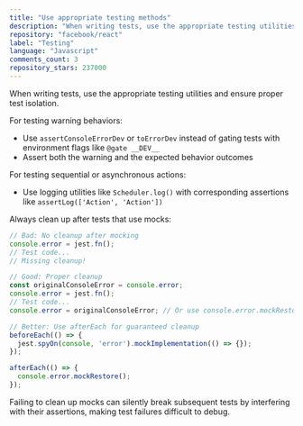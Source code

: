```yaml
---
title: "Use appropriate testing methods"
description: "When writing tests, use the appropriate testing utilities and ensure proper test isolation. For testing warning behaviors, use assertConsoleErrorDev instead of environment flags. For testing sequential actions, use logging utilities with corresponding assertions. Always clean up after tests that use mocks."
repository: "facebook/react"
label: "Testing"
language: "Javascript"
comments_count: 3
repository_stars: 237000
---
```


When writing tests, use the appropriate testing utilities and ensure proper test isolation.

For testing warning behaviors:
- Use `assertConsoleErrorDev` or `toErrorDev` instead of gating tests with environment flags like `@gate __DEV__`
- Assert both the warning and the expected behavior outcomes

For testing sequential or asynchronous actions:
- Use logging utilities like `Scheduler.log()` with corresponding assertions like `assertLog(['Action', 'Action'])`

Always clean up after tests that use mocks:
```javascript
// Bad: No cleanup after mocking
console.error = jest.fn();
// Test code...
// Missing cleanup!

// Good: Proper cleanup
const originalConsoleError = console.error;
console.error = jest.fn();
// Test code...
console.error = originalConsoleError; // Or use console.error.mockRestore();

// Better: Use afterEach for guaranteed cleanup
beforeEach(() => {
  jest.spyOn(console, 'error').mockImplementation(() => {});
});

afterEach(() => {
  console.error.mockRestore();
});
```

Failing to clean up mocks can silently break subsequent tests by interfering with their assertions, making test failures difficult to debug.
